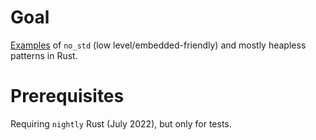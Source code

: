 # Goal
[Examples](https://github.com/peter-kehl/no_std_rna_transcription_patterns) of `no_std` (low level/embedded-friendly) and mostly heapless patterns in Rust.

# Prerequisites
Requiring `nightly` Rust (July 2022), but only for tests.
<!-- TODO link to embedd presentation>

# Disclaimers
## Disambiguation
This is not about DNA/RNA/genetic patterns in general or at any detail. Instead, it's a set of
implementations of Exercism > Rust Track > RNA Transcription exercise.

# Omitted & non-standard documentation
Big parts of these examples are repetitive. For brevity, similar items are docummented only once: at
their first occurrence (as in the above order of the examples).

Some code documentation comments include implementation details, or they refer to private
fields/functions. That's contrary to a general good practice of API design/documentation. However,
this allows the reader to easily navigate to Rust API references (for example, by Ctrl+click in VS
Code).

# Exercism-specific
Two implementations required a minor change to its Exercism's tests.

In order to upload this to Exercism, you'd need to
- incorporate 00_shared/src/lib.rs into `src/lib.rs` of your chosen solution,
- change your (chosen implementation) crate name back to `rna_transcription` in its `Cargo.toml` and
  in its `tests/rna-transcription.rs`; and
- rename the crate's directory to `rna-transcription`.

---

# Suggested order
These [examples](https://github.com/peter-kehl/no_std_rna_transcription_patterns) are ordered by complexity or level of abstraction:

- 00_utils (shared utilities)
- 01_ok_heap-string
- 02_no_heap-array-const_limit-chars
- 03_no_heap-array-const_limit-bytes-wipe_on_clone
- 04_no_heap-array-const_limit-bytes-wipe_on_mut
- 05_no_heap-array-const_generic_exact-bytes
- 06_no_heap-array-const_generic_limit-bytes-wipe_on_clone
- 07_no_heap-array-const_generic_limit-bytes-wipe_on_mut
- 08_no_heap-slice-pass_in-bytes-wipe_on_drop
- 09_no_heap-slice-pass_in-bytes-wipe_on_mut
- 10_ok_heap-slices-box_dyn_trait-map
- 11_no_heap-slices-iterator_enum
- 12_no_heap-slices-iterator_impl
- 13_no_heap-eq_branch_iterators-dyn_trait
- 14_no_heap-eq_branch_iterators-matrix
- 15_no_heap-eq_iterator_to_generic_fn
- 16_no_heap-eq_dispatch_specialized
- 17_no_heap-eq_dispatch_universal

